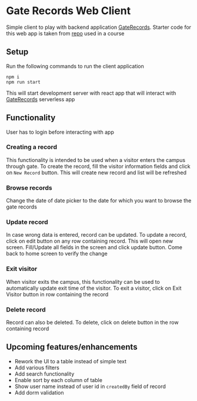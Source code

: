 # Gate Records Web Client

Simple client to play with backend application [GateRecords](../gate-records). Starter code for this web app is taken from [repo](https://github.com/udacity/cloud-developer/tree/master/course-04/project/c4-final-project-starter-code/client) used in a course

## Setup

Run the following commands to run the client application

```
npm i
npm run start
```

This will start development server with react app that will interact with [GateRecords](../gate-records) serverless app

## Functionality

User has to login before interacting with app

### Creating a record

This functionality is intended to be used when a visitor enters the campus through gate. To create the record, fill the visitor information fields and click on `New Record` button. This will create new record and list will be refreshed

### Browse records

Change the date of date picker to the date for which you want to browse the gate records

### Update record

In case wrong data is entered, record can be updated. To update a record, click on edit button on any row containing record. This will open new screen. Fill/Update all fields in the screen and click update button. Come back to home screen to verify the change

### Exit visitor

When visitor exits the campus, this functionality can be used to automatically update exit time of the visitor. To exit a visitor, click on Exit Visitor button in row containing the record

### Delete record

Record can also be deleted. To delete, click on delete button in the row containing record

## Upcoming features/enhancements

- Rework the UI to a table instead of simple text
- Add various filters
- Add search functionality
- Enable sort by each column of table
- Show user name instead of user id in `createdBy` field of record
- Add dorm validation